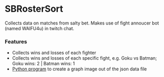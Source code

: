 # SBRosterSort
Collects data on matches from salty bet. Makes use of fight annoucer bot (named WAIFU4u) in twitch chat.

### Features
- Collects wins and losses of each fighter
- Collects wins and losses of each specific fight, e.g. Goku vs Batman; Goku wins: 2 | Batman wins: 1  
- [Python program](SBRosterSort/SBGraph.py) to create a graph image out of the json data file
